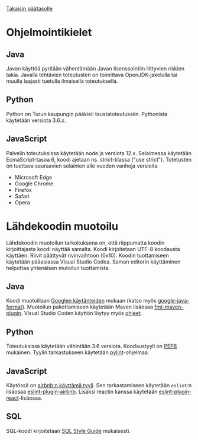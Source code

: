[Takaisin päätasolle](./README.md)

# Ohjelmointikielet

## Java

Javan käyttöä pyritään vähentämään Javan lisenssointiin liittyvien riskien
takia. Javalla tehtävien toteutusten on toimittava OpenJDK-jakelulla tai muulla
laajasti tuetulla ilmaisella toteutuksella.

## Python

Python on Turun kaupungin pääkieli taustatoteutuksiin. Pythonista
käytetään versiota 3.6.x.

## JavaScript

Palvelin toteutuksissa käytetään node.js versiota 12.x. Selaimessa
käytetään EcmaScript-tasoa 6, koodi ajetaan ns. strict-tilassa ("use
strict"). Totetusten on tuettava seuraavien selainten alle vuoden
vanhoja versioita

 - Microsoft Edge
 - Google Chrome
 - Firefox
 - Safari
 - Opera

# Lähdekoodin muotoilu

Lähdekoodin muotoilun tarkoituksena on, että riippumatta koodin kirjoittajasta
koodi näyttää samalta.  Koodi kirjoitetaan UTF-8 koodausta käyttäen.  Riivit
päättyvät rivinvaihtoon (0x10). Koodin tuottamiseen käytetään pääasiassa Visual
Studio Codea. Saman editorin käyttäminen helpottaa yhtenäisen mutoilun
tuottamista.

## Java

Koodi muotoillaan [Googlen
käytänteiden](https://google.github.io/styleguide/javaguide.html)
mukaan (katso myös
[google-java-format](https://github.com/google/google-java-format)).
Muotoilun pakottamiseen käytetään Maven lisäosaa
[fmt-maven-plugin](https://github.com/coveooss/fmt-maven-plugin).
Visual Studio Coden käyttön löytyy myös
[ohjeet](https://www.sethvargo.com/using-google-java-format-with-vs-code/).


## Python

Toteutuksissa käytetään vähintään 3.6 versiota. Koodaustyyli on
[PEP8](https://www.python.org/dev/peps/pep-0008/) mukainen. Tyylin tarkastukseen
käytetään [pylint](https://pylint.org/)-ohjelmaa.

## JavaScript

Käytössä on [airbnb:n käyttämä tyyli](https://github.com/airbnb/javascript). Sen
tarkastamiseen käytetään `eslint`:n lisäosaa
[eslint-plugin-airbnb](https://www.npmjs.com/package/eslint-config-airbnb).
Lisäksi reactin kanssa käytetään
[eslint-plugin-react](https://www.npmjs.com/package/eslint-plugin-react)-lisäosaa.

## SQL

SQL-koodi kirjoitetaan [SQL Style Guide](https://www.sqlstyle.guide/) mukaisesti.
